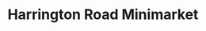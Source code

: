---
title: "Harrington Road Minimarket"
url: /kettering/harrington-road-minimarket/
shop: Lebensmittel
---